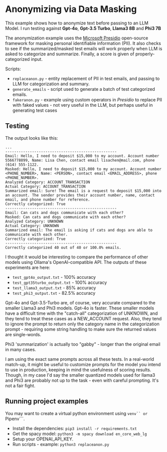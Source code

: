 # Anonymizing via Data Masking
This example shows how to anonymize text before passing to an LLM Model. I run testing against **Gpt-4o**, **Gpt-3.5 Turbo**, **Llama3 8B** and **Phi3 7B** 

The anonymization example uses the [Microsoft Presidio](https://microsoft.github.io/presidio/)
open-source framework for masking personal identifiable information (PII). It also checks to see if the
summarized/masked test emails will work properly when LLM is asked to categorize and summarize. Finally, a score is given
of properly-categorized input.

Scripts:
* ```replaceanon.py``` - entity replacement of PII in test emails, and passing to LLM for categorization and summary.
* ```generate_emails``` - script used to generate a batch of test categorized emails.
* ```fakeranon.py``` - example using custom operators in *Presidio* to replace PII with faked values - not very useful in the LLM, but perhaps useful in generating test cases

## Testing

The output looks like this:
```
...
--------------------------------------------------
Email: Hello, I need to deposit $15,000 to my account. Account number 5566778899, Name: Lisa Chen, contact email lisachen@mail.com, phone (614) 555-1122.
Masked: Hello, I need to deposit $15,000 to my account. Account number <PHONE_NUMBER>, Name: <PERSON>, contact email <EMAIL_ADDRESS>, phone <PHONE_NUMBER>.
Analyzed Category: ACCOUNT_TRANSACTION
Actual Category: ACCOUNT_TRANSACTION
Summarized email: Sure! The email is a request to deposit $15,000 into an account. The sender provides their account number, name, contact email, and phone number for reference.
Correctly categorized: True
--------------------------------------------------
Email: Can cats and dogs communicate with each other?
Masked: Can cats and dogs communicate with each other?
Analyzed Category: UNKNOWN
Actual Category: UNKNOWN
Summarized email: The email is asking if cats and dogs are able to communicate with each other.
Correctly categorized: True
--------------------------------------------------
Correctly categorized 40 out of 40 or 100.0% emails.
```

I thought it would be interesting to compare the performance of other models using Ollama's OpenAI-compatible API.
The outputs of these experiments are here:
* ```test_gpt4o_output.txt``` - 100% accuracy
* ```test_gpt35turbo_output.txt``` - 100% accuracy
* ```test_llama3_output.txt``` - 85% accuracy
* ```test_phi3_output.txt``` - 82.5% accuracy

Gpt-4o and Gpt-3.5-Turbo are, of course, very accurate compared to the smaller Llama3 and Phi3 models. Gpt-4o is faster. These smaller models have a difficult time with the "catch-all" categorization of UNKNOWN, and they tend to treat these cases as a NEW_ACCOUNT request. Also, they tend to ignore the
prompt to return only the category name in the categorization prompt - requiring some string handling to make sure the returned
values are single-words.

Phi3 'summarization' is actually too "gabby" - longer than the original email in many cases.

I am using the exact same prompts across all these tests. In a real-world match-up, it might be useful to customize prompts for
the model you intend to use in production, keeping in mind the usefulness of scoring results. Though, in my case I'd say the smaller
quantized models used for llama3 and Phi3 are probably not up to the task - even with careful prompting. It's not a fair fight.

## Running project examples

You may want to create a virtual python environment using ```venv`` or ```Pipenv```.

* Install the dependencies: ```pip3 install -r requirements.txt```
* Get the spacy model: ```python3 -m spacy download en_core_web_lg```
* Setup your OPENAI_API_KEY.
* Run scripts - example: ```python3 replaceanon.py```





